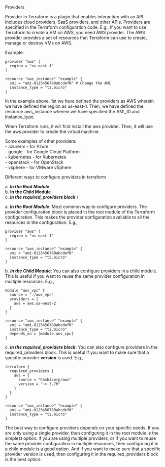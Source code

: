 Providers

Provider in Terraform is a plugin that enables interaction with an API. Includes cloud providers, SaaS providers, and other APIs. Providers are specified in the Terraform configuration code.
E.g., If you want to use Terraform to create a VM on AWS, you need AWS provider. The AWS provider provides a set of resources that Terraform can use to create, manage or destroy VMs on AWS.

Example:
```hcl
provider "aws" {
  region = "us-east-1"
}

resource "aws_instance" "example" {
  ami = "ami-0123456789abcdef0" # Change the AMI 
  instance_type = "t2.micro"
}
```
In the example above, 1st we have defined the providers as AWS wherein we have defined the region as us-east-1. Then, we have defined the resource 
aws_instance wherein we have specified the AMI_ID and instance_type.

When Terraform runs, it will first install the aws provider. Then, it will use the aws provider to create the virtual machine.

Some examples of other providers: \
    - azurerm - for Azure \
    - google - for Google Cloud Platform \
    - kubernetes - for Kubernetes \
    - openstack - for OpenStack \
    - vsphere - for VMware vSphere 

Different ways to configure providers in terraform

a. ***In the Root Module*** \
b. **In the Child Module** \
c. ***In the required_providers block*** \

a. ***In the Root Module***: Most common way to configure providers. The provider configuration block is placed in the root module of the Terraform configuration. This makes the provider configuration available to all the resources in the configuration.
E.g., 
```hcl
provider "aws" {
  region = "us-east-1"
}

resource "aws_instance" "example" {
  ami = "ami-0123456789abcdef0"
  instance_type = "t2.micro"
}
```

b. ***In the Child Module***: You can also configure providers in a child module. This is useful if you want to reuse the same provider configuration in multiple resources.
E.g.,
```hcl
module "aws_vpc" {
  source = "./aws_vpc"
  providers = {
    aws = aws.us-west-2
  }
}

resource "aws_instance" "example" {
  ami = "ami-0123456789abcdef0"
  instance_type = "t2.micro"
  depends_on = [module.aws_vpc]
}
```

c. ***In the required_providers block***: You can also configure providers in the required_providers block. This is useful if you want to make sure that a specific provider **version** is used.
E.g., 
```hcl
terraform {
  required_providers {
    aws = {
      source = "hashicorp/aws"
      version = "~> 3.79"
    }
  }
}

resource "aws_instance" "example" {
  ami = "ami-0123456789abcdef0"
  instance_type = "t2.micro"
}
```


The best way to configure providers depends on your specific needs. If you are only using a single provider, then configuring it in the root module is the simplest option. If you are using multiple providers, or if you want to reuse the same provider configuration in multiple resources, then configuring it in a child module is a good option. And if you want to make sure that a specific provider version is used, then configuring it in the required_providers block is the best option.